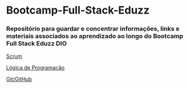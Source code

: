 # Bootcamp-Full-Stack-Eduzz
### Repositório para guardar e concentrar informações, links e materiais associados ao aprendizado ao longo do Bootcamp Full Stack Eduzz DIO

[Scrum](https://github.com/vbiar/Bootcamp-Full-Stack-EduzzDIO/tree/main/1%20-%20SCRUM)

[Lógica de Programação](https://github.com/vbiar/Bootcamp-Full-Stack-EduzzDIO/tree/main/2%20-%20L%C3%B3gica%20de%20Programa%C3%A7%C3%A3o)

[Git/GitHub](https://github.com/vbiar/Bootcamp-Full-Stack-EduzzDIO/tree/main/3%20-%20Git%20e%20GitHub)

